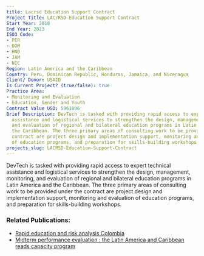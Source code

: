 ```yaml
---
title: Lacrsd Education Support Contract
Project Title: LAC/RSD Education Support Contract
Start Year: 2018
End Year: 2023
ISO3 Code:
- PER
- DOM
- HND
- JAM
- NIC
Region: Latin America and the Caribbean
Country: Peru, Dominican Republic, Honduras, Jamaica, and Niceragua
Client/ Donor: USAID
Is Current Project? (true/false): true
Practice Area:
- Monitoring and Evaluation
- Education, Gender and Youth
Contract Value USD: 5961806
Brief Description: DevTech is tasked with providing rapid access to expert technical
  assistance and logistical services to strengthen the design, management, monitoring,
  and evaluation of regional and bilateral education programs in Latin America and
  the Caribbean. The three primary areas of consulting work to be provided under the
  contract are project design and implementation support, monitoring and evaluation
  of education programs, and preparation for skills-building workshops
projects_slug: LACRSD-Education-Support-Contract
---
```


DevTech is tasked with providing rapid access to expert technical assistance and logistical services to strengthen the design, management, monitoring, and evaluation of regional and bilateral education programs in Latin America and the Caribbean. The three primary areas of consulting work to be provided under the contract are project design and implementation support, monitoring and evaluation of education programs, and preparation for skills-building workshops.

### Related Publications: ###
  * [Rapid education and risk analysis Colombia](	https://pdf.usaid.gov/pdf_docs/PA00X363.pdf)
* [Midterm performance evaluation : the Latin America and Caribbean reads capacity program](		https://pdf.usaid.gov/pdf_docs/PA00W5R8.pdf)